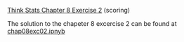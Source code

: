 [Think Stats Chapter 8 Exercise 2](http://greenteapress.com/thinkstats2/html/thinkstats2009.html#toc77) (scoring)

The solution to the chapeter 8 excercise 2 can be found at [chap08exc02.ipnyb](chap08exc02.ipynb)
